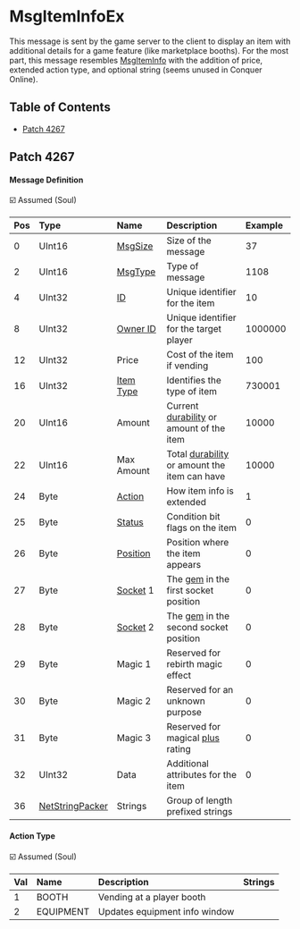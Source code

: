 # MsgItemInfoEx

This message is sent by the game server to the client to display an item with additional details for a game feature (like marketplace booths). For the most part, this message resembles [MsgItemInfo](msgiteminfo.md) with the addition of price, extended action type, and optional string (seems unused in Conquer Online).

## Table of Contents

* [Patch 4267](#patch-4267)

## Patch 4267

#### Message Definition

☑️ Assumed (Soul)

| Pos | Type | Name | Description | Example |
|:-------|:--------|:--------|:--------|:--------|
| 0  | UInt16 | [MsgSize](index.md#message-header) | Size of the message | 37 |
| 2  | UInt16 | [MsgType](index.md#message-header) | Type of message | 1108 |
| 4  | UInt32 | [ID](../identifiers.md) | Unique identifier for the item | 10 |
| 8  | UInt32 | [Owner ID](../identifiers.md) | Unique identifier for the target player | 1000000 |
| 12 | UInt32 | Price | Cost of the item if vending | 100 |
| 16 | UInt32 | [Item Type](../../files/content/itemtype.dat.md) | Identifies the type of item | 730001 |
| 20 | UInt16 | Amount | Current [durability](../../algorithms/calculations/item-durability.md) or amount of the item | 10000 |
| 22 | UInt16 | Max Amount | Total [durability](../../algorithms/calculations/item-durability.md) or amount the item can have | 10000 |
| 24 | Byte | [Action](#action-type) | How item info is extended | 1 |
| 25 | Byte | [Status](msgiteminfo.md#item-status) | Condition bit flags on the item | 0 |
| 26 | Byte | [Position](msgiteminfo.md#item-position) | Position where the item appears | 0 |
| 27 | Byte | [Socket](../../algorithms/rates/item-sockets.md) 1 | The [gem](../../constants/gem.md) in the first socket position | 0 |
| 28 | Byte | [Socket](../../algorithms/rates/item-sockets.md) 2 | The [gem](../../constants/gem.md) in the second socket position | 0 |
| 29 | Byte | Magic 1 | Reserved for rebirth magic effect | 0 |
| 30 | Byte | Magic 2 | Reserved for an unknown purpose | 0 |
| 31 | Byte | Magic 3 | Reserved for magical [plus](../../algorithms/rates/item-composition.md) rating | 0 |
| 32 | UInt32 | Data | Additional attributes for the item | 0 |
| 36 | [NetStringPacker](../stringpacker.md) | Strings | Group of length prefixed strings | |

#### Action Type

☑️ Assumed (Soul)

| Val | Name | Description | Strings |
|:------|:--------|:--------|:--------|
| 1 | BOOTH | Vending at a player booth | |
| 2 | EQUIPMENT | Updates equipment info window | |
